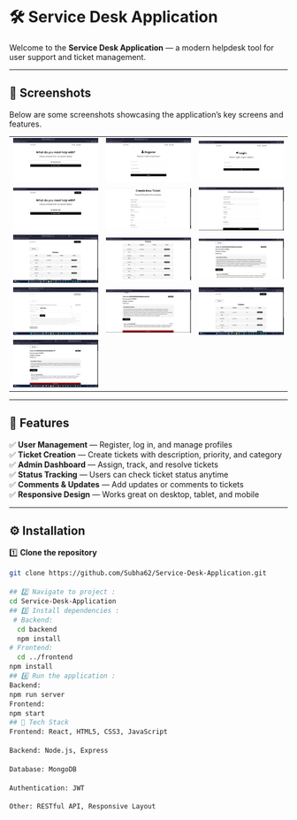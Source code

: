 # 🛠️ Service Desk Application

Welcome to the **Service Desk Application** — a modern helpdesk tool for user support and ticket management.

---

## 📸 Screenshots

Below are some screenshots showcasing the application’s key screens and features.

<table>
  <tr>
    <td><img src="https://github.com/Subha62/Service-Desk-Application/raw/master/frontend/public/ServiceDesk%20Application%20Screenshot%20(1).png" width="300"/></td>
    <td><img src="https://github.com/Subha62/Service-Desk-Application/raw/master/frontend/public/ServiceDesk%20Application%20Screenshot%20(2).png" width="300"/></td>
    <td><img src="https://github.com/Subha62/Service-Desk-Application/raw/master/frontend/public/ServiceDesk%20Application%20Screenshot%20(3).png" width="300"/></td>
  </tr>
  <tr>
    <td><img src="https://github.com/Subha62/Service-Desk-Application/raw/master/frontend/public/ServiceDesk%20Application%20Screenshot%20(4).png" width="300"/></td>
    <td><img src="https://github.com/Subha62/Service-Desk-Application/raw/master/frontend/public/ServiceDesk%20Application%20Screenshot%20(5).png" width="300"/></td>
    <td><img src="https://github.com/Subha62/Service-Desk-Application/raw/master/frontend/public/ServiceDesk%20Application%20Screenshot%20(6).png" width="300"/></td>
  </tr>
  <tr>
    <td><img src="https://github.com/Subha62/Service-Desk-Application/raw/master/frontend/public/ServiceDesk%20Application%20Screenshot%20(7).png" width="300"/></td>
    <td><img src="https://github.com/Subha62/Service-Desk-Application/raw/master/frontend/public/ServiceDesk%20Application%20Screenshot%20(8).png" width="300"/></td>
    <td><img src="https://github.com/Subha62/Service-Desk-Application/raw/master/frontend/public/ServiceDesk%20Application%20Screenshot%20(9).png" width="300"/></td>
  </tr>
  <tr>
    <td><img src="https://github.com/Subha62/Service-Desk-Application/raw/master/frontend/public/ServiceDesk%20Application%20Screenshot%20(10).png" width="300"/></td>
    <td><img src="https://github.com/Subha62/Service-Desk-Application/raw/master/frontend/public/ServiceDesk%20Application%20Screenshot%20(11).png" width="300"/></td>
    <td><img src="https://github.com/Subha62/Service-Desk-Application/raw/master/frontend/public/ServiceDesk%20Application%20Screenshot%20(12).png" width="300"/></td>
  </tr>
  <tr>
    <td><img src="https://github.com/Subha62/Service-Desk-Application/raw/master/frontend/public/ServiceDesk%20Application%20Screenshot%20(13).png" width="300"/></td>
  </tr>
</table>

---

## 🚀 Features

✅ **User Management** — Register, log in, and manage profiles  
✅ **Ticket Creation** — Create tickets with description, priority, and category  
✅ **Admin Dashboard** — Assign, track, and resolve tickets  
✅ **Status Tracking** — Users can check ticket status anytime  
✅ **Comments & Updates** — Add updates or comments to tickets  
✅ **Responsive Design** — Works great on desktop, tablet, and mobile

---



## ⚙️ Installation

1️⃣ **Clone the repository**
```bash
git clone https://github.com/Subha62/Service-Desk-Application.git

## 2️⃣ Navigate to project :
cd Service-Desk-Application
## 3️⃣ Install dependencies :
 # Backend:
  cd backend
  npm install
# Frontend:
  cd ../frontend
npm install
## 4️⃣ Run the application :
Backend:
npm run server
Frontend:
npm start
## 📄 Tech Stack
Frontend: React, HTML5, CSS3, JavaScript

Backend: Node.js, Express

Database: MongoDB

Authentication: JWT

Other: RESTful API, Responsive Layout

